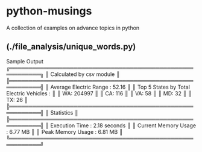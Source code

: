 # python-musings
A collection of examples on advance topics in python

## (./file_analysis/unique_words.py)
Sample Output
╔══════════════════════════════════════════════════════════╗
║                 Calculated by csv module                 ║
╠══════════════════════════════════════════════════════════╣
║ Average Electric Range :                           52.16 ║
║ Top 5 States by Total Electric Vehicles :                ║
║    WA: 204997                                            ║
║    CA: 116                                               ║
║    VA: 58                                                ║
║    MD: 32                                                ║
║    TX: 26                                                ║
╠══════════════════════════════════════════════════════════╣
║                        Statistics                        ║
╠══════════════════════════════════════════════════════════╣
║ Execution Time :                            2.18 seconds ║
║ Current Memory Usage :                           6.77 MB ║
║ Peak Memory Usage :                              6.81 MB ║
╚══════════════════════════════════════════════════════════╝
